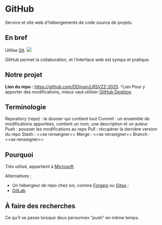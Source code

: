 # GitHub 
Service et site web d'hébergements de code source de projets. 
## En bref 
Utilise [Git](Git.md). 
![](Git.md#^Explication) 

GitHub permet la collaboration, et l'interface web est sympa et pratique. 

## Notre projet 
**Lien du repo :** https://github.com/DDjivan/LRSVZZ-2025. ^Lien
Pour y apporter des modifications, mieux vaut utiliser [GitHub Desktop](docs/Guides/GitHub%20Desktop.md). 

## Terminologie 
Repository (repo) : le dossier qui contient tout 
Commit : un ensemble de modifications apportées, contient un nom, une description et un auteur 
Push : pousser les modifications au repo 
Pull : récupérer la dernière version du repo 
Stash : ==se renseigner== 
Merge : ==se renseigner==
Branch : ==se renseigner== 

## Pourquoi 
Très utilisé, appartient à [Microsoft](https://fr.wikipedia.org/wiki/Microsoft). 

Alternatives : 
- Un hébergeur de repo chez soi, comme [Forgejo](https://fr.wikipedia.org/wiki/Forgejo) ou [Gitea](https://fr.wikipedia.org/wiki/Gitea) ; 
- [GitLab](https://fr.wikipedia.org/wiki/GitLab). 

## À faire des recherches  
Ce qu'il se passe lorsque deux personnes "push" en même temps. 

